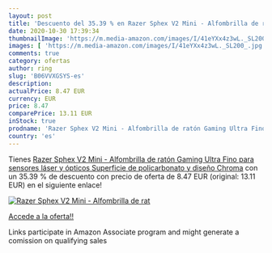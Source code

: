 ```yaml
---
layout: post
title: 'Descuento del 35.39 % en Razer Sphex V2 Mini - Alfombrilla de rat'
date: 2020-10-30 17:39:34
thumbnailImage: 'https://m.media-amazon.com/images/I/41eYXx4z3wL._SL200_.jpg'
images: [ 'https://m.media-amazon.com/images/I/41eYXx4z3wL._SL200_.jpg' ]
comments: true
category: ofertas
author: ring
slug: 'B06VVXGSYS-es'
description:
actualPrice: 8.47 EUR
currency: EUR
price: 8.47
comparePrice: 13.11 EUR
inStock: true
prodname: 'Razer Sphex V2 Mini - Alfombrilla de ratón Gaming Ultra Fino para sensores láser y ópticos  Superficie de policarbonato y diseño Chroma'
country: 'es'
---
```


Tienes [Razer Sphex V2 Mini - Alfombrilla de ratón Gaming Ultra Fino para sensores láser y ópticos  Superficie de policarbonato y diseño Chroma](https://www.amazon.es/dp/B06VVXGSYS/?tag=tolees-21) con un 35.39 % de descuento con precio de oferta de 8.47 EUR (original: 13.11 EUR) en el siguiente enlace!

[![Razer Sphex V2 Mini - Alfombrilla de rat](https://m.media-amazon.com/images/I/41eYXx4z3wL._SL200_.jpg)](https://www.amazon.es/dp/B06VVXGSYS/?tag=tolees-21)

[Accede a la oferta!!](https://www.amazon.es/dp/B06VVXGSYS/?tag=tolees-21)

Links participate in Amazon Associate program and might generate a comission on qualifying sales


